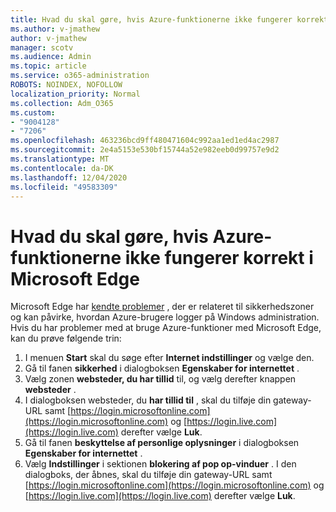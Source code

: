 ```yaml
---
title: Hvad du skal gøre, hvis Azure-funktionerne ikke fungerer korrekt i Microsoft Edge
ms.author: v-jmathew
author: v-jmathew
manager: scotv
ms.audience: Admin
ms.topic: article
ms.service: o365-administration
ROBOTS: NOINDEX, NOFOLLOW
localization_priority: Normal
ms.collection: Adm_O365
ms.custom:
- "9004128"
- "7206"
ms.openlocfilehash: 463236bcd9ff480471604c992aa1ed1ed4ac2987
ms.sourcegitcommit: 2e4a5153e530bf15744a52e982eeb0d99757e9d2
ms.translationtype: MT
ms.contentlocale: da-DK
ms.lasthandoff: 12/04/2020
ms.locfileid: "49583309"
---
```

# <a name="what-to-do-if-azure-features-dont-work-properly-in-microsoft-edge"></a>Hvad du skal gøre, hvis Azure-funktionerne ikke fungerer korrekt i Microsoft Edge

Microsoft Edge har [kendte problemer](https://go.microsoft.com/fwlink/?linkid=2140608) , der er relateret til sikkerhedszoner og kan påvirke, hvordan Azure-brugere logger på Windows administration. Hvis du har problemer med at bruge Azure-funktioner med Microsoft Edge, kan du prøve følgende trin:

1. I menuen **Start** skal du søge efter **Internet indstillinger** og vælge den.
2. Gå til fanen **sikkerhed** i dialogboksen **Egenskaber for internettet** .
3. Vælg zonen **websteder, du har tillid** til, og vælg derefter knappen **websteder** .
4. I dialogboksen websteder, du **har tillid til** , skal du tilføje din gateway-URL samt [https://login.microsoftonline.com](https://login.microsoftonline.com) og [https://login.live.com](https://login.live.com) derefter vælge **Luk**.
5. Gå til fanen **beskyttelse af personlige oplysninger** i dialogboksen **Egenskaber for internettet** .
6. Vælg **Indstillinger** i sektionen **blokering af pop op-vinduer** . I den dialogboks, der åbnes, skal du tilføje din gateway-URL samt [https://login.microsoftonline.com](https://login.microsoftonline.com) og [https://login.live.com](https://login.live.com) derefter vælge **Luk**.
